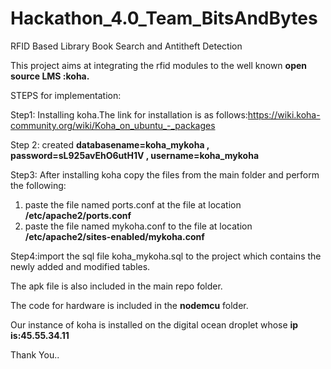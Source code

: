 # Hackathon_4.0_Team_BitsAndBytes
RFID Based Library Book Search and Antitheft Detection

This project aims at integrating the rfid modules to the well known **open source LMS :koha.**

STEPS for implementation:

Step1: Installing koha.The link for installation is as follows:https://wiki.koha-community.org/wiki/Koha_on_ubuntu_-_packages

Step 2: created  **databasename=koha_mykoha ,
                 password=sL925avEhO6utH1V ,
                 username=koha_mykoha**


Step3: After installing koha copy the files from the main folder and perform the following:
 1.  paste the file named ports.conf at the file at location **/etc/apache2/ports.conf** 
 2. paste the file named mykoha.conf to the file at location **/etc/apache2/sites-enabled/mykoha.conf**
 
Step4:import the sql file koha_mykoha.sql to the project which contains the newly added and modified tables.
 
 
 The apk file is also included in the main repo folder.
 
 The code for hardware is included in the **nodemcu** folder.
 
 Our instance of koha is installed on the digital ocean droplet whose **ip is:45.55.34.11**
 
 
 Thank You..

